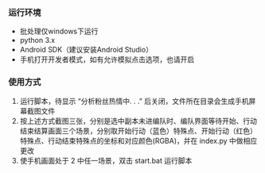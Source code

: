 ### 运行环境

+ 批处理仅windows下运行
+ python 3.x
+ Android SDK（建议安装Android Studio）
+ 手机打开开发者模式，如有允许模拟点击选项，也请开启

### 使用方式

1. 运行脚本，待显示 “分析粉丝热情中. . .” 后关闭，文件所在目录会生成手机屏幕截图文件
2. 按上述方式截图三张，分别是选中副本未进编队时、编队界面等待开始、行动结束结算画面三个场景，分别取开始行动（蓝色）特殊点、开始行动（红色）特殊点、行动结束特殊点的坐标和对应颜色(RGBA)，并在 index.py 中做相应更改
3. 使手机画面处于 2 中任一场景，双击 start.bat 运行脚本
